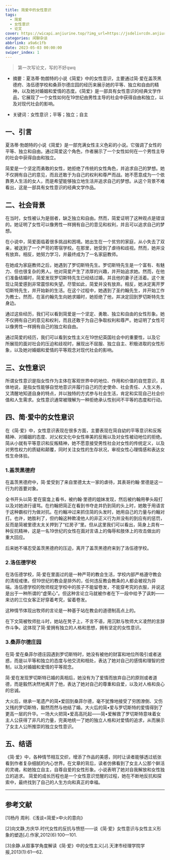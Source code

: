 ```yaml
---
title: 简爱中的女性意识
tags:
  - 简爱
  - 女性意识
  - 论文
cover: https://wicapi.anjiurine.top/?img_url=https://jsdelivrcdn.anjiurine.top/npm/q78kg-website-npm-cdn/57dac3c9-fb11-4fa1-a100-172a7172372d.png
categories: 闲聊杂谈
abbrlink: a9a6c1fb
date: 2023-05-03 00:00:00
swiper_index: 1
---
```


>第一次写论文，写的不好qwq

- 摘要：夏洛蒂·勃朗特的小说《简爱》中的女性意识，主要通过简·爱在盖茨黑德府、洛伍德学校和桑菲尔德庄园的经历来展示她的平等、独立和自由的精神，以及她对婚姻和爱情的态度。《简爱》是一部具有女性意识的经典文学作品，它展现了一个女性如何在19世纪由男性主导的社会中获得自由和独立，以及对现代社会的影响。

- 关键词：女性意识；平等；独立；自主

## 一、引言

夏洛蒂·勃朗特的小说《简爱》是一部充满女性主义色彩的小说。它强调了女性的平等、独立和自由。通过简爱这个角色，作者展示了一个女性如何在一个男性主导的社会中获得自由和独立。

简爱是一个坚定而勇敢的女性，她拒绝了传统的女性角色，并追求自己的梦想。她不仅拥有自己的意见，而且还敢于为自己的权利和尊严而战。她不愿意成为一个依靠男人生活的女人，而是希望能够独立地生活并追求自己的梦想。从这个背景不难看出，这是一部具有女性意识的经典文学作品。

## 二、社会背景

在当时，女性被认为是弱者，缺乏独立和自由。然而，简爱证明了这种观点是错误的。她证明了女性可以像男性一样拥有自己的意见和权利，并且可以追求自己的梦想。

在小说中，简爱面临着很多挑战和困境。她出生在一个贫穷的家庭，从小失去了双亲，被送到了一个严苛的寄宿学校。在那里，她受到了虐待和歧视。然而，她并没有放弃。相反，她努力学习，并最终成为了一名家庭教师。

在她成为家庭教师之后，她遇到了罗切斯特先生。罗切斯特先生是一个富有、有魅力、但也很复杂的男人。他对简爱产生了浓厚的兴趣，并开始追求她。然而，在他们准备结婚时，简爱发现罗切斯特先生已经结过婚，并且他的妻子还活着。这个发现让简爱感到非常震惊和失望。尽管如此，简爱并没有放弃。相反，她决定离开罗切斯特先生，并开始新的生活。在这个过程中，她遇到了圣约翰先生，并开始工作为教士。然而，在圣约翰先生向她求婚时，她拒绝了他，并决定回到罗切斯特先生身边。

通过这些经历，我们可以看到简爱是一个坚定、勇敢、独立和自由的女性形象。她不仅拥有自己的意见和权利，而且还敢于为自己争取权利和尊严。她证明了女性可以像男性一样拥有自己的独立和自由。

通过简爱的经历，我们可以看到女性主义在19世纪英国社会中的重要性，以及它所展现的面对社会的压迫和歧视时，展现出不屈服、独立自主、积极进取的女性形象，以及她对婚姻和爱情的平等观念对现代社会的影响。

## 三、女性意识

所谓女性意识是指女性作为主体在客观世界中的地位、作用和价值的自觉意识，具体地说，是指女性能够自觉地意识并履行自己的历史使命、社会责任、人生义务，又清醒地知道自身的特点，并以独特的方式参与社会生活，肯定和实现自己社会价值和人生需求。女性意识通常被理解为一种拒绝承认性别间不平等的态度和行动。

## 四、简·爱中的女性意识

在《简·爱》中，女性意识表现在很多方面，主要表现在简自幼的平等意识和反叛精神、对婚姻的态度、对父权文化中女性审美的反叛以及对女性被动地位的拒绝。简从小就有平等意识和反叛精神，她不愿意接受男性社会对女性的传统定义，以及对男性权力的质疑和颠覆，同时关注女性的生存状况，审视女性心理情感和表达女性生命体验。

### 1.盖茨黑德府

在盖茨黑德府中，简·爱受到了来自里德太太一家的虐待，其表哥约翰·里德是这一行为的首要对象。

全书开头以简·爱在窗龛上看书，被约翰·里德的姐妹发现，然后被约翰用拳头殴打以及对她进行谩骂。在约翰把简正在看到书夺走并扔到简的头上时，她敢于用语言于这种霸权行为做对抗。在约翰冲过来抓住简的头发时，她用自己的力量与约翰对打。也许，她胜利了，但约翰这种欺凌他人的非正义行为并没有的到应有的惩罚，反而是简被里德太太关押到了“红房子”里。但从这里我们可以看出，简身上具有一种反抗精神，这是一名19世纪的女性在面对言语上的侮辱和肢体上的攻击做出的重大回应。

后来她不堪忍受盖茨黑德府的压迫，离开了盖茨黑德府来到了洛伍德学校。

### 2.洛伍德学校

在洛伍德学校，简·爱在里面过的是一种严苛的教会生活，学校内部严格遵守教会的清规戒律。但19世纪的教会是排外的，任何违反教会教条的人都会被视为异端。洛伍德学校的牧师规定学校中的孩子不能留卷发，不能穿考究的衣服，并说这是出于一种所谓的“虚荣心”。但这种言论立马就被作者在下一段中给予了讽刺——来访的三位女客正好穿着考究，留着卷发。

这种情节体现出牧师的言论是一种基于站在教会的道德制高点上的。

在下文简被牧师批斗时，她站在凳子上，不言不语，用沉默与牧师大义凌然的言辞作斗争。这体现了简·爱拥有独立的人格和思想，拥有坚定的女性意识。

### 3.桑菲尔德庄园

在简·爱在桑菲尔德庄园遇到罗切斯特时，她没有被他的财富和地位所吸引或者迷惑，而是以平等和独立的态度与他交流和相处，表达了她对自己的感情和理智的控制，以及对婚姻和爱情的平等观念。

简·爱在发现罗切斯特已婚的真相后，她没有为了爱情而放弃自己的原则或者道德，而是毅然决然地离开了他，表达了她对自己的尊重和自爱，以及对人格和良心的忠诚。

大火后，继承一笔遗产的简•爱回到桑菲尔德，毫不犹豫地接受了穷困潦倒、又伤又残的罗切斯特，毅然而然与他结了婚。大火后的简•爱与罗切斯特的爱情得到了更高一层的升华。一场大火把简•爱高高托起——简•爱解救了罗切斯特意味着女主人公获得了非凡的力量，完美地统一了她的独立人格和对爱情的追求，从而展示了女主人公所推崇的独立女性意识。

## 五、结语

《简·爱》中，各种情节相互交织，增添了作品的美感，同时让读者能够透过纸张看到作者复杂细腻的内心世界。在文章的背后，读者仿佛看到了女主人公那个鲜活的灵魂，和她独立自主，自尊自爱的女性形象。小说表明了她对自我解放和女性独立的追求。 简爱的成长历程也是一个女性意识觉醒的过程，她在不断地反抗和探索中，最终找到了自己的人生方向和真正的幸福。

***

## 参考文献

[1]杨丹 周利.《浅谈<简爱>中火的意向》

[2]向文静,方庆华.时代女性的反抗与愤怒——谈《简·爱》女性意识与女性主义形象的塑造[J].作家,2012(6):100—101.

[3]余静.从叙事学角度解读《简·爱》中的女性主义[J].天津市经理学院学报,2013(1):61—62.